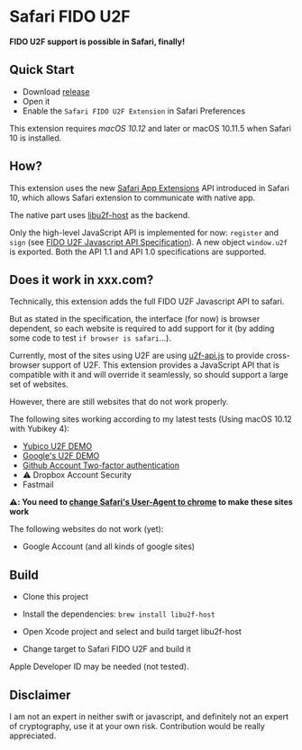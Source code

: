 # Safari FIDO U2F

**FIDO U2F support is possible in Safari, finally!**

## Quick Start

- Download [release](https://github.com/blahgeek/Safari-FIDO-U2F/releases)
- Open it
- Enable the `Safari FIDO U2F Extension` in Safari Preferences

This extension requires *macOS 10.12* and later or macOS 10.11.5 when Safari 10 is installed.

## How?

This extension uses the new [Safari App Extensions](https://developer.apple.com/library/prerelease/content/documentation/NetworkingInternetWeb/Conceptual/SafariAppExtension_PG/index.html#//apple_ref/doc/uid/TP40017319-CH15-SW1) API introduced in Safari 10, which allows Safari extension to communicate with native app.

The native part uses [libu2f-host](https://github.com/Yubico/libu2f-host) as the backend.

Only the high-level JavaScript API is implemented for now: `register` and `sign` (see [FIDO U2F Javascript API Specification](https://fidoalliance.org/specs/fido-u2f-v1.0-nfc-bt-amendment-20150514/fido-u2f-javascript-api.html)). A new object `window.u2f` is exported. Both the API 1.1 and API 1.0 specifications are supported.

## Does it work in xxx.com?

Technically, this extension adds the full FIDO U2F Javascript API to safari.

But as stated in the specification, the interface (for now) is browser dependent, so each website is required to add support for it (by adding some code to test `if browser is safari`...).

Currently, most of the sites using U2F are using [u2f-api.js](https://demo.yubico.com/js/u2f-api.js) to provide
cross-browser support of U2F. This extension provides a JavaScript API that is compatible with it and will override it seamlessly, so should support a large set of websites.

However, there are still websites that do not work properly.

The following sites working according to my latest tests (Using macOS 10.12 with Yubikey 4):

- [Yubico U2F DEMO](https://demo.yubico.com/u2f)
- [Google's U2F DEMO](https://crxjs-dot-u2fdemo.appspot.com)
- [Github Account Two-factor authentication](https://help.github.com/articles/configuring-two-factor-authentication-via-fido-u2f/)
- :warning: Dropbox Account Security
- Fastmail

**:warning:: You need to [change Safari's User-Agent to chrome](http://www.howtogeek.com/211961/how-to-change-safaris-user-agent-in-os-x/) to make these sites work**

The following websites do not work (yet):

- Google Account (and all kinds of google sites)

## Build

- Clone this project
- Install the dependencies: `brew install libu2f-host`

- Open Xcode project and select and build target libu2f-host
- Change target to Safari FIDO U2F and build it

Apple Developer ID may be needed (not tested).

## Disclaimer

I am not an expert in neither swift or javascript, and definitely not an expert of cryptography, use it at your own risk. Contribution would be really appreciated.

